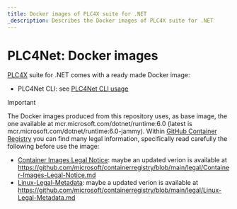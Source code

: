 ```yaml
---
title: Docker images of PLC4X suite for .NET
_description: Describes the Docker images of PLC4X suite for .NET
---
```


# PLC4Net: Docker images

[PLC4X](https://plc4x.apache.org) suite for .NET comes with a ready made Docker image:
- PLC4Net CLI: see [PLC4Net CLI usage](usageCLI.md)

> [!IMPORTANT]
> The Docker images produced from this repository uses, as base image, the one available at mcr.microsoft.com/dotnet/runtime:6.0 (latest is mcr.microsoft.com/dotnet/runtime:6.0-jammy). Within [GitHub Container Registry](https://github.com/microsoft/containerregistry) you can find many legal information, specifically read carefully the following before use the image:
> - [Container Images Legal Notice](https://github.com/microsoft/containerregistry/blob/39d2e014897475ef6cdb08e29c08645f53f0dc93/legal/Container-Images-Legal-Notice.md): maybe an updated verion is available at https://github.com/microsoft/containerregistry/blob/main/legal/Container-Images-Legal-Notice.md
> - [Linux-Legal-Metadata](https://github.com/microsoft/containerregistry/blob/39d2e014897475ef6cdb08e29c08645f53f0dc93/legal/Linux-Legal-Metadata.md): maybe a updated verion is available at https://github.com/microsoft/containerregistry/blob/main/legal/Linux-Legal-Metadata.md